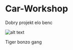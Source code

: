 # Car-Workshop

Dobry projekt elo benc

![alt text](https://img.youtube.com/vi/8qk4e1kJt3g/0.jpg)

Tiger bonzo gang
